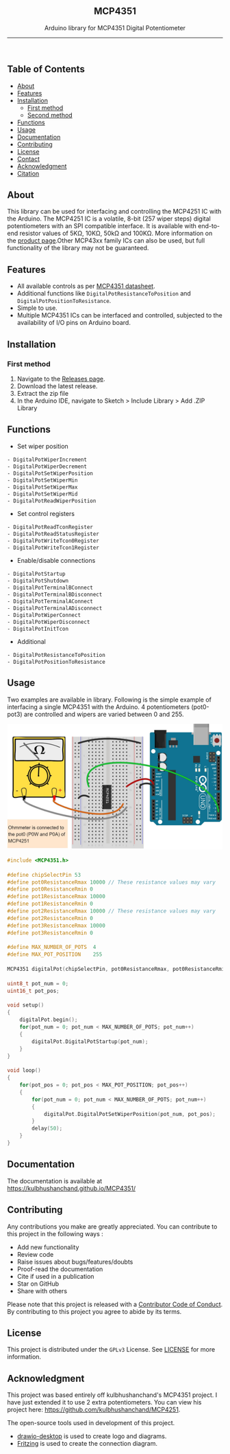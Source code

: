 <p align="center">
  <h2 align="center">MCP4351</h2>
  <p align="center">
    Arduino library for MCP4351 Digital Potentiometer    
  </p>
</p>

---
<br />

## Table of Contents

- [About](#about)
- [Features](#features)
- [Installation](#installation)
  - [First method](#first-method)
  - [Second method](#second-method)
- [Functions](#functions)
- [Usage](#usage)
- [Documentation](#documentation)
- [Contributing](#contributing)
- [License](#license)
- [Contact](#contact)
- [Acknowledgment](#acknowledgment)
- [Citation](#citation)


## About

This library can be used for interfacing and controlling the MCP4251 IC with the Arduino. The MCP4251 IC is a volatile, 8-bit (257 wiper steps) digital potentiometers with an SPI compatible interface. It is available with end-to-end resistor values of 5KΩ, 10KΩ, 50kΩ and 100KΩ. More information on the [product page](https://www.microchip.com/wwwproducts/en/MCP4351).Other MCP43xx family ICs can also be used, but full functionality of the library may not be guaranteed.


## Features

- All available controls as per [MCP4351 datasheet](https://ww1.microchip.com/downloads/en/DeviceDoc/22060b.pdf).
- Additional functions like `DigitalPotResistanceToPosition` and `DigitalPotPositionToResistance`.
- Simple to use.
- Multiple MCP4351 ICs can be interfaced and controlled, subjected to the availability of I/O pins on Arduino board.


## Installation

### First method

1. Navigate to the [Releases page](https://github.com/SpyrosCPT/MCP4351/releases).
2. Download the latest release.
3. Extract the zip file
4. In the Arduino IDE, navigate to Sketch > Include Library > Add .ZIP Library


## Functions

- Set wiper position

```
- DigitalPotWiperIncrement
- DigitalPotWiperDecrement
- DigitalPotSetWiperPosition
- DigitalPotSetWiperMin
- DigitalPotSetWiperMax
- DigitalPotSetWiperMid
- DigitalPotReadWiperPosition
```

- Set control registers

```
- DigitalPotReadTconRegister
- DigitalPotReadStatusRegister
- DigitalPotWriteTcon0Register
- DigitalPotWriteTcon1Register
```

- Enable/disable connections

```
- DigitalPotStartup
- DigitalPotShutdown
- DigitalPotTerminalBConnect
- DigitalPotTerminalBDisconnect
- DigitalPotTerminalAConnect
- DigitalPotTerminalADisconnect
- DigitalPotWiperConnect
- DigitalPotWiperDisconnect
- DigitalPotInitTcon
```

- Additional

```
- DigitalPotResistanceToPosition
- DigitalPotPositionToResistance
```

## Usage

Two examples are available in library. Following is the simple example of interfacing a single MCP4351 with the Arduino. 4 potentiometers (pot0-pot3) are controlled and wipers are varied between 0 and 255.

![connection-diagram](docs/assets/images/connection-diagram.jpg)

```cpp
#include <MCP4351.h>

#define chipSelectPin 53
#define pot0ResistanceRmax 10000 // These resistance values may vary
#define pot0ResistanceRmin 0
#define pot1ResistanceRmax 10000
#define pot1ResistanceRmin 0
#define pot2ResistanceRmax 10000 // These resistance values may vary
#define pot2ResistanceRmin 0
#define pot3ResistanceRmax 10000
#define pot3ResistanceRmin 0

#define MAX_NUMBER_OF_POTS  4
#define MAX_POT_POSITION    255

MCP4351 digitalPot(chipSelectPin, pot0ResistanceRmax, pot0ResistanceRmin, pot1ResistanceRmax, pot2ResistanceRmin,pot2ResistanceRmax, pot2ResistanceRmin, pot3ResistanceRmax, pot3ResistanceRmin);

uint8_t pot_num = 0;
uint16_t pot_pos;

void setup()
{
    digitalPot.begin();
    for(pot_num = 0; pot_num < MAX_NUMBER_OF_POTS; pot_num++)
    {
        digitalPot.DigitalPotStartup(pot_num);
    }
}

void loop()
{
    for(pot_pos = 0; pot_pos < MAX_POT_POSITION; pot_pos++)
    {
        for(pot_num = 0; pot_num < MAX_NUMBER_OF_POTS; pot_num++)
        {
            digitalPot.DigitalPotSetWiperPosition(pot_num, pot_pos);
        }
        delay(50);
    }
}
```


## Documentation

The documentation is available at https://kulbhushanchand.github.io/MCP4351/


## Contributing

Any contributions you make are greatly appreciated. You can contribute to this project in the following ways :

- Add new functionality
- Review code
- Raise issues about bugs/features/doubts
- Proof-read the documentation
- Cite if used in a publication
- Star on GitHub
- Share with others

Please note that this project is released with a [Contributor Code of Conduct](https://github.com/SpyrosCPT/MCP4351/blob/master/CODE_OF_CONDUCT.md). By contributing to this project you agree to abide by its terms.


## License

This project is distributed under the `GPLv3` License. See [LICENSE](https://github.com/SpyrosCPT/MCP4351/blob/master/LICENSE) for more information.


## Acknowledgment

This project was based entirely off kulbhushanchand's MCP4351 project. I have just extended it to use 2 extra potentiometers.
You can view his project here: https://github.com/kulbhushanchand/MCP4251.

The open-source tools used in development of this project.

- [drawio-desktop](https://github.com/jgraph/drawio-desktop) is used to create logo and diagrams.
- [Fritzing](https://fritzing.org/) is used to create the connection diagram.
